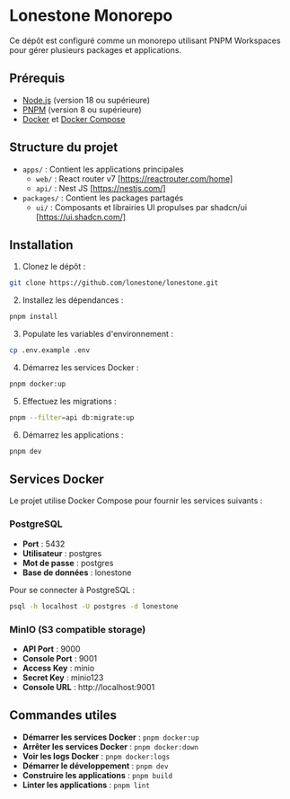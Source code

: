 # Lonestone Monorepo

Ce dépôt est configuré comme un monorepo utilisant PNPM Workspaces pour gérer plusieurs packages et applications.

## Prérequis

- [Node.js](https://nodejs.org/) (version 18 ou supérieure)
- [PNPM](https://pnpm.io/) (version 8 ou supérieure)
- [Docker](https://www.docker.com/) et [Docker Compose](https://docs.docker.com/compose/)

## Structure du projet

- `apps/` : Contient les applications principales
    - `web/` : React router v7 [https://reactrouter.com/home]
    - `api/` : Nest JS [https://nestjs.com/]
- `packages/` : Contient les packages partagés
    - `ui/` : Composants et librairies UI propulses par shadcn/ui [https://ui.shadcn.com/]

## Installation

1. Clonez le dépôt :

```bash
git clone https://github.com/lonestone/lonestone.git
```

2. Installez les dépendances :

```bash
pnpm install
```

3. Populate les variables d'environnement :

```bash
cp .env.example .env
```

4. Démarrez les services Docker :

```bash
pnpm docker:up
```

5. Effectuez les migrations :

```bash
pnpm --filter=api db:migrate:up
```

6. Démarrez les applications :

```bash
pnpm dev
```

## Services Docker

Le projet utilise Docker Compose pour fournir les services suivants :

### PostgreSQL

- **Port** : 5432
- **Utilisateur** : postgres
- **Mot de passe** : postgres
- **Base de données** : lonestone

Pour se connecter à PostgreSQL :

```bash
psql -h localhost -U postgres -d lonestone
```

### MinIO (S3 compatible storage)

- **API Port** : 9000
- **Console Port** : 9001
- **Access Key** : minio
- **Secret Key** : minio123
- **Console URL** : http://localhost:9001

## Commandes utiles

- **Démarrer les services Docker** : `pnpm docker:up`
- **Arrêter les services Docker** : `pnpm docker:down`
- **Voir les logs Docker** : `pnpm docker:logs`
- **Démarrer le développement** : `pnpm dev`
- **Construire les applications** : `pnpm build`
- **Linter les applications** : `pnpm lint`



